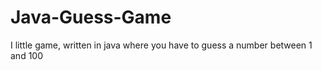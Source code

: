 # Java-Guess-Game
I little game, written in java where you have to guess a number between 1 and 100
